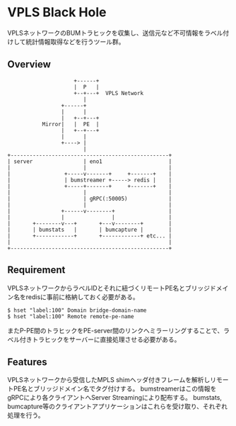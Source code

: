 # VPLS Black Hole

VPLSネットワークのBUMトラヒックを収集し、送信元など不可情報をラベル付けして統計情報取得などを行うツール群。

## Overview


```
                     +------+
                     |  P   |
                     +--+---+  VPLS Network
                        |
                 +------+
                 |      |
                 |   +--+---+
           Mirror|   |  PE  |
                 |   +--+---+
                 |      |
                 +----> |
                        |
+--------------------------------------------------+
| server                | eno1                     |
|                       |                          |
|                 +-----v-------+     +-------+    |
|                 | bumstreamer +-----> redis |    |
|                 +-----+-------+     +-------+    |
|                       |                          |
|                       | gRPC(:50005)             |
|                       |                          |
|                +------v--------+                 |
|                |               |                 |
|       +--------v---+       +---v--------+        |
|       | bumstats   |       | bumcapture |        |
|       +------------+       +------------+ etc... |
|                                                  |
+--------------------------------------------------+
```


## Requirement

VPLSネットワークからラベルIDとそれに紐づくリモートPE名とブリッジドメイン名をredisに事前に格納しておく必要がある。

```
$ hset "label:100" Domain bridge-domain-name
$ hset "label:100" Remote remote-pe-name
```

またP-PE間のトラヒックをPE-server間のリンクへミラーリングすることで、ラベル付きトラヒックをサーバーに直接処理させる必要がある。

## Features

VPLSネットワークから受信したMPLS shimヘッダ付きフレームを解析しリモートPE名とブリッジドメイン名でタグ付けする。
bumstreamerはこの情報をgRPCにより各クライアントへServer Streamingにより配布する。
bumstats, bumcapture等のクライアントアプリケーションはこれらを受け取り、それぞれ処理を行う。
